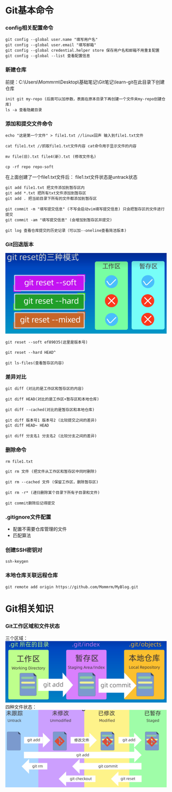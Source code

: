 # Git基本命令
### config相关配置命令
```git
git config --global user.name "填写用户名"
git config --global user.email "填写邮箱"
git config --global credential.helper store 保存用户名和邮箱不用重复配置
git config --global --list 查看配置信息 
```

### 新建仓库
前提：C:\Users\Mommrm\Desktop\基础笔记\Git笔记\learn-git在此目录下创建仓库
```git
init git my-repo (后面可以加参数，表面在原本目录下再创建一个文件夹my-repo创建仓库)
ls -a 查看隐藏目录
```

### 添加和提交文件命令
```linux
echo "这是第一个文件" > file1.txt //linux回声 输入到file1.txt文件

cat file1.txt //抓取file1.txt文件内容 cat命令用于显示文件的内容

mv file(旧).txt file4(新).txt (修改文件名)

cp -rf repo repo-soft
```
在上面创建了一个file1.txt文件后：
file1.txt文件状态是untrack状态
```git
git add file1.txt 把文件添加到暂存区内
git add *.txt 把所有txt文件添加到暂存区
git add . 把当前目录下所有的文件都添加到暂存区

git commit -m "填写提交信息" (不写会启动vim填写提交信息) 只会把暂存区的文件进行提交
git commit -am "填写提交信息" (会增加到暂存区并提交)

git log 查看仓库提交的历史记录（可以加--oneline查看简洁版本)
```

### Git回退版本
![Alt text](images/git-reset.png)
```git
git reset --soft ef89035(这里是版本号)

git reset --hard HEAD^

git ls-files(查看暂存区内容)
```

### 差异对比
```git
git diff (对比的是工作区和暂存区的内容)

git diff HEAD(对比的是工作区+暂存区和本地仓库)

git diff --cached(对比的是暂存区和本地仓库)

git diff 版本号1 版本号2 (比较提交之间的差异)
git diff HEAD~ HEAD

git diff 分支名1 分支名2 (比较分支之间的差异)
```

### 删除命令
```linux
rm file1.txt
```

```git
git rm 文件 (把文件从工作区和暂存区中同时删除)

git rm --cached 文件 (保留工作区，删除暂存区)

git rm -r* (递归删除某个目录下所有子目录和文件)

git commit删除后记得提交
```
### .gitignore文件配置
- 配置不需要仓库管理的文件
- 匹配算法

### 创建SSH密钥对
```git
ssh-keygen
```

### 本地仓库关联远程仓库
```git
git remote add origin https://github.com/Mommrm/MyBlog.git
```

# Git相关知识

### Git工作区域和文件状态
三个区域：
![Alt text](images/git-work-flow.png)
四种文件状态：
![Alt text](images/file4Status.png)